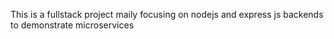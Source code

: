This is a fullstack project maily focusing on nodejs and express js backends to demonstrate microservices
